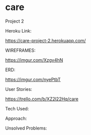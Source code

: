 # care
Project 2

Heroku Link:

https://care-project-2.herokuapp.com/

WIREFRAMES:

https://imgur.com/Xzgv4hN

ERD:

https://imgur.com/nyePtbT

User Stories:

https://trello.com/b/XZ2l22Hq/care


Tech Used:

Approach:

Unsolved Problems:

